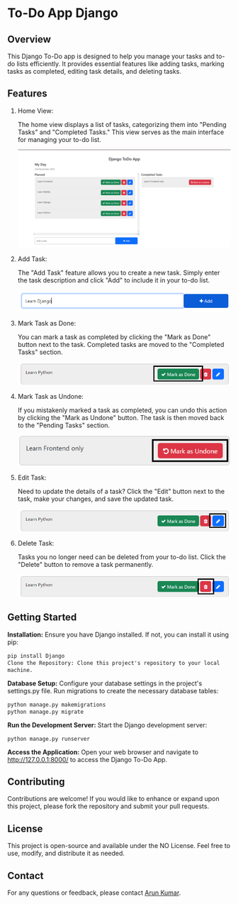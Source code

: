 # To-Do App Django

## Overview
This Django To-Do app is designed to help you manage your tasks and to-do lists efficiently. It provides essential features like adding tasks, marking tasks as completed, editing task details, and deleting tasks.


## Features

1. Home View:

    The home view displays a list of tasks, categorizing them into "Pending Tasks" and "Completed Tasks." This view serves as the main interface for managing your to-do list.

    ![Home View](images_for_readme/home.png)

2. Add Task:

    The "Add Task" feature allows you to create a new task. Simply enter the task description and click "Add" to include it in your to-do list.

    ![Add Task](images_for_readme/add_task.png)

3. Mark Task as Done:

    You can mark a task as completed by clicking the "Mark as Done" button next to the task. Completed tasks are moved to the "Completed Tasks" section.

    ![Mark Task as Done](images_for_readme/mark_as_done.png)

4. Mark Task as Undone:

    If you mistakenly marked a task as completed, you can undo this action by clicking the "Mark as Undone" button. The task is then moved back to the "Pending Tasks" section.

    ![Mark Task as Undone](images_for_readme/mark_as_undone.png)

5. Edit Task:

    Need to update the details of a task? Click the "Edit" button next to the task, make your changes, and save the updated task.

    ![Edit Task](images_for_readme/edit_task.png)

6. Delete Task:

    Tasks you no longer need can be deleted from your to-do list. Click the "Delete" button to remove a task permanently.

    ![Delete Task](images_for_readme/delete_task.png)

## Getting Started

**Installation:** Ensure you have Django installed. If not, you can install it using pip:
```
pip install Django
Clone the Repository: Clone this project's repository to your local machine.
```

**Database Setup:** Configure your database settings in the project's settings.py file. Run migrations to create the necessary database tables:
```
python manage.py makemigrations
python manage.py migrate
```

**Run the Development Server:** Start the Django development server:
```
python manage.py runserver
```

**Access the Application:** Open your web browser and navigate to http://127.0.0.1:8000/ to access the Django To-Do App.

## Contributing
Contributions are welcome! If you would like to enhance or expand upon this project, please fork the repository and submit your pull requests.

## License
This project is open-source and available under the NO License. Feel free to use, modify, and distribute it as needed.

## Contact
For any questions or feedback, please contact [Arun Kumar](arun.kumar.2403gg@gmail.com).